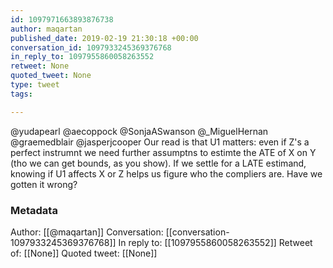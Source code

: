 ```yaml
---
id: 1097971663893876738
author: maqartan
published_date: 2019-02-19 21:30:18 +00:00
conversation_id: 1097933245369376768
in_reply_to: 1097955860058263552
retweet: None
quoted_tweet: None
type: tweet
tags:

---
```


@yudapearl @aecoppock @SonjaASwanson @_MiguelHernan @graemedblair @jasperjcooper Our read is that U1 matters: even if Z's a perfect instrumnt we need further assumptns to estimte the ATE of X on Y (tho we can get bounds, as you show). If we settle for a LATE estimand, knowing if U1 affects X or Z helps us figure who the compliers are. Have we gotten it wrong?

### Metadata

Author: [[@maqartan]]
Conversation: [[conversation-1097933245369376768]]
In reply to: [[1097955860058263552]]
Retweet of: [[None]]
Quoted tweet: [[None]]
